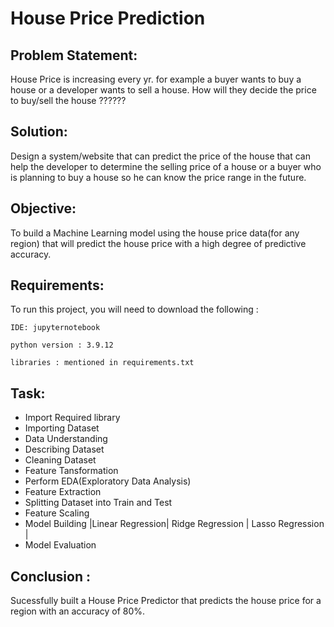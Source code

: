 
# House Price Prediction





## Problem Statement:
House Price is increasing every yr. for example a buyer wants to buy a house or a developer wants to sell a house. How will they decide the price to buy/sell the house ??????
## Solution:
Design a system/website that can predict the price of the house that can help the developer to determine the selling price of a house or a buyer who is planning to buy a house so he can know the price range in the future.
## Objective:
To build a Machine Learning model using the house price data(for any region) that will predict the house price with a high degree of predictive accuracy.

## Requirements:

To run this project, you will need to download the following :

`IDE: jupyternotebook`

`python version : 3.9.12`

`libraries : mentioned in requirements.txt`


## Task:
- Import Required library
- Importing Dataset
- Data Understanding
- Describing Dataset
- Cleaning Dataset
- Feature Tansformation
- Perform EDA(Exploratory Data Analysis)
- Feature Extraction
- Splitting Dataset into Train and Test
- Feature Scaling
- Model Building |Linear Regression| Ridge Regression    |    Lasso Regression | 
- Model Evaluation
## Conclusion :
Sucessfully built a House Price Predictor that predicts the house price for a region with an accuracy of 80%.